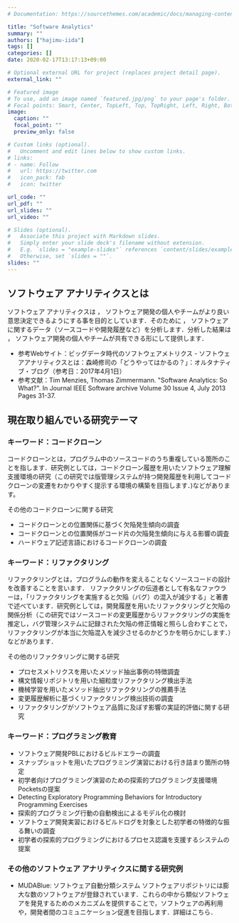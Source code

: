 ```yaml
---
# Documentation: https://sourcethemes.com/academic/docs/managing-content/

title: "Software Analytics"
summary: ""
authors: ["hajimu-iida"]
tags: []
categories: []
date: 2020-02-17T13:17:13+09:00

# Optional external URL for project (replaces project detail page).
external_link: ""

# Featured image
# To use, add an image named `featured.jpg/png` to your page's folder.
# Focal points: Smart, Center, TopLeft, Top, TopRight, Left, Right, BottomLeft, Bottom, BottomRight.
image:
  caption: ""
  focal_point: ""
  preview_only: false

# Custom links (optional).
#   Uncomment and edit lines below to show custom links.
# links:
# - name: Follow
#   url: https://twitter.com
#   icon_pack: fab
#   icon: twitter

url_code: ""
url_pdf: ""
url_slides: ""
url_video: ""

# Slides (optional).
#   Associate this project with Markdown slides.
#   Simply enter your slide deck's filename without extension.
#   E.g. `slides = "example-slides"` references `content/slides/example-slides.md`.
#   Otherwise, set `slides = ""`.
slides: ""
---
```


## ソフトウェア アナリティクスとは
ソフトウェア アナリティクスは ， ソフトウェア開発の個人やチームがより良い意思決定できるようにする事を目的としています．そのために ， ソフトウェアに関するデータ（ソースコードや開発履歴など）を分析します．分析した結果は ， ソフトウェア開発の個人やチームが共有できる形にして提供します．

- 参考Webサイト：ビッグデータ時代のソフトウェアメトリクス - ソフトウェアアナリティクスとは：森崎修司の「どうやってはかるの？」：オルタナティブ・ブログ（参考日：2017年4月1日）
- 参考文献：Tim Menzies, Thomas Zimmermann. "Software Analytics: So What?". In Journal IEEE Software archive Volume 30 Issue 4, July 2013 Pages 31-37.


## 現在取り組んでいる研究テーマ
### キーワード：コードクローン
コードクローンとは，プログラム中のソースコードのうち重複している箇所のことを指します．研究例としては，コードクローン履歴を用いたソフトウェア理解支援環境の研究（この研究では版管理システムが持つ開発履歴を利用してコードクローンの変遷をわかりやすく提示する環境の構築を目指します．)などがあります。

その他のコードクローンに関する研究

- コードクローンとの位置関係に基づく欠陥発生傾向の調査
- コードクローンとの位置関係がコード片の欠陥発生傾向に与える影響の調査
- ハードウェア記述言語におけるコードクローンの調査


### キーワード：リファクタリング
リファクタリングとは，プログラムの動作を変えることなくソースコードの設計を改善することを言います． リファクタリングの伝道者として有名なファウラーは，「リファクタリングを実施すると欠陥（バグ）の混入が減少する」と著書で述べています．研究例としては，開発履歴を用いたリファクタリングと欠陥の関係分析（この研究ではソースコードの変更履歴からリファクタリングの実施を推定し，バグ管理システムに記録された欠陥の修正情報と照らし合わすことで，リファクタリングが本当に欠陥混入を減少させるのかどうかを明らかにします．）などがあります．

その他のリファクタリングに関する研究

- プロセスメトリクスを用いたメソッド抽出事例の特徴調査
- 構文情報リポジトリを用いた細粒度リファクタリング検出手法
- 機械学習を用いたメソッド抽出リファクタリングの推薦手法
- 変更履歴解析に基づくリファクタリング検出技術の調査
- リファクタリングがソフトウェア品質に及ぼす影響の実証的評価に関する研究

### キーワード：プログラミング教育
- ソフトウェア開発PBLにおけるビルドエラーの調査
- スナップショットを用いたプログラミング演習における行き詰まり箇所の特定
- 初学者向けプログラミング演習のための探索的プログラミング支援環境Pocketsの提案
- Detecting Exploratory Programming Behaviors for Introductory Programming Exercises
- 探索的プログラミング行動の自動検出によるモデル化の検討
- ソフトウェア開発実習におけるビルドログを対象とした初学者の特徴的な振る舞いの調査
- 初学者の探索的プログラミングにおけるプロセス認識を支援するシステムの提案

### その他のソフトウェア アナリティクスに関する研究例
- MUDABlue: ソフトウェア自動分類システム
ソフトウェアリポジトリには膨大な数のソフトウェアが登録されています．これらの中から類似ソフトウェアを発見するためのメカニズムを提供することで，ソフトウェアの再利用や，開発者間のコミュニケーション促進を目指します．詳細はこちら．
